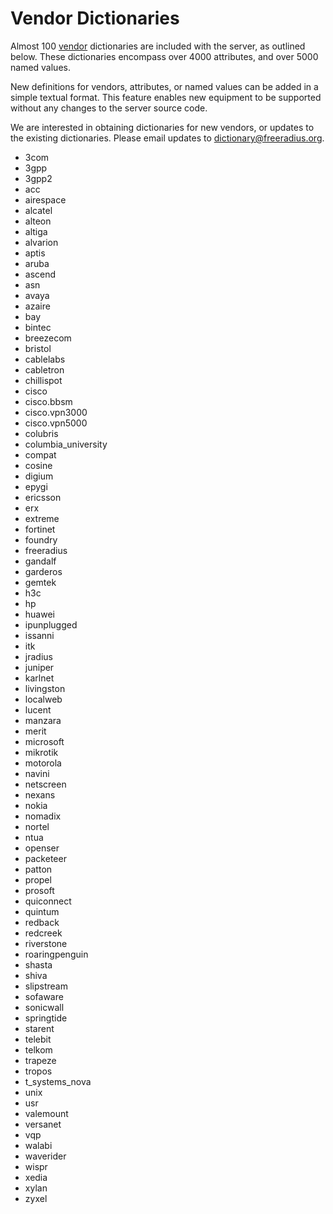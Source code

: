 Vendor Dictionaries
===================

Almost 100
[vendor](http://wiki.freeradius.org/Vendor-Specific_Attributes)
dictionaries are included with the server, as outlined below. These
dictionaries encompass over 4000 attributes, and over 5000 named values.

New definitions for vendors, attributes, or named values can be added in
a simple textual format. This feature enables new equipment to be
supported without any changes to the server source code.

We are interested in obtaining dictionaries for new vendors, or updates
to the existing dictionaries. Please email updates to
<dictionary@freeradius.org>.

-   3com
-   3gpp
-   3gpp2
-   acc
-   airespace
-   alcatel
-   alteon
-   altiga
-   alvarion
-   aptis
-   aruba
-   ascend
-   asn
-   avaya
-   azaire
-   bay
-   bintec
-   breezecom
-   bristol
-   cablelabs
-   cabletron
-   chillispot
-   cisco
-   cisco.bbsm
-   cisco.vpn3000
-   cisco.vpn5000
-   colubris
-   columbia\_university
-   compat
-   cosine
-   digium
-   epygi
-   ericsson
-   erx
-   extreme
-   fortinet
-   foundry
-   freeradius
-   gandalf
-   garderos
-   gemtek
-   h3c
-   hp
-   huawei
-   ipunplugged
-   issanni
-   itk
-   jradius
-   juniper
-   karlnet
-   livingston
-   localweb
-   lucent
-   manzara
-   merit
-   microsoft
-   mikrotik
-   motorola
-   navini
-   netscreen
-   nexans
-   nokia
-   nomadix
-   nortel
-   ntua
-   openser
-   packeteer
-   patton
-   propel
-   prosoft
-   quiconnect
-   quintum
-   redback
-   redcreek
-   riverstone
-   roaringpenguin
-   shasta
-   shiva
-   slipstream
-   sofaware
-   sonicwall
-   springtide
-   starent
-   telebit
-   telkom
-   trapeze
-   tropos
-   t\_systems\_nova
-   unix
-   usr
-   valemount
-   versanet
-   vqp
-   walabi
-   waverider
-   wispr
-   xedia
-   xylan
-   zyxel
